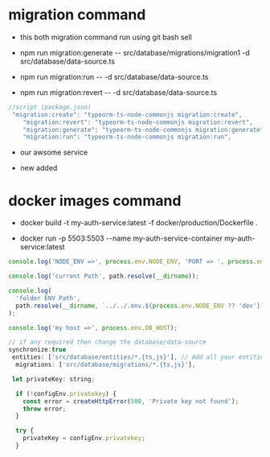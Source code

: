 # migration command

- this both migration command run using git bash sell

- npm run migration:generate -- src/database/migrations/migration1 -d src/database/data-source.ts

- npm run migration:run -- -d src/database/data-source.ts

- npm run migration:revert -- -d src/database/data-source.ts

```javascript
//script (package.json)
 "migration:create": "typeorm-ts-node-commonjs migration:create",
    "migration:revert": "typeorm-ts-node-commonjs migration:revert",
    "migration:generate": "typeorm-ts-node-commonjs migration:generate",
    "migration:run": "typeorm-ts-node-commonjs migration:run",
```

- our awsome service

- new added

# docker images command

- docker build -t my-auth-service:latest -f docker/production/Dockerfile .

- docker run -p 5503:5503 --name my-auth-service-container my-auth-service:latest

```javascript
console.log('NODE_ENV =>', process.env.NODE_ENV, 'PORT => ', process.env.PORT);

console.log('current Path', path.resolve(__dirname));

console.log(
  'folder ENV Path',
  path.resolve(__dirname, `../../.env.${process.env.NODE_ENV ?? 'dev'}`),
);

console.log('my host =>', process.env.DB_HOST);

// if any required then change the database/data-source
synchronize:true
 entities: ['src/database/entities/*.{ts,js}'], // Add all your entities here
  migrations: ['src/database/migrations/*.{ts,js}'],
```

```javascript
 let privateKey: string;

  if (!configEnv.privatekey) {
    const error = createHttpError(500, 'Private key not found');
    throw error;
  }

  try {
    privateKey = configEnv.privatekey;
  }
```
